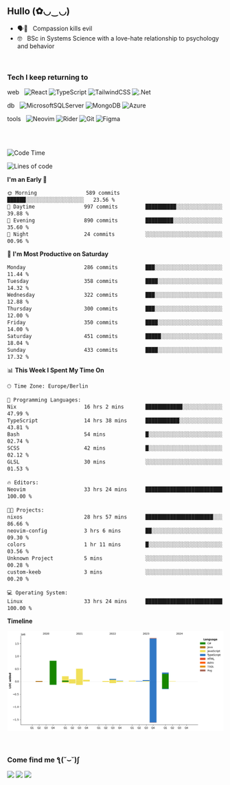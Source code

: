 <h2>Hullo (✿◡‿◡)</h2>

<ul>
  <li>🗣️💯 &nbsp; Compassion kills evil</li>
  <li>🤓 &nbsp; BSc in Systems Science with a love-hate relationship to psychology and behavior</li>
</ul>
<br/>

<h3>Tech I keep returning to</h3>

web &nbsp;
![React](https://img.shields.io/badge/react-%2320232a.svg?style=for-the-badge&logo=react&logoColor=%2361DAFB)
![TypeScript](https://img.shields.io/badge/typescript-%23007ACC.svg?style=for-the-badge&logo=typescript&logoColor=white)
![TailwindCSS](https://img.shields.io/badge/tailwindcss-%2338B2AC.svg?style=for-the-badge&logo=tailwind-css&logoColor=white)
![.Net](https://img.shields.io/badge/.NET-5C2D91?style=for-the-badge&logo=.net&logoColor=white)

db &nbsp;
  ![MicrosoftSQLServer](https://img.shields.io/badge/Microsoft%20SQL%20Server-CC2927?style=for-the-badge&logo=microsoft%20sql%20server&logoColor=white)
![MongoDB](https://img.shields.io/badge/MongoDB-%234ea94b.svg?style=for-the-badge&logo=mongodb&logoColor=white)
  ![Azure](https://img.shields.io/badge/azure-%230072C6.svg?style=for-the-badge&logo=microsoftazure&logoColor=white)
  
tools &nbsp;
![Neovim](https://img.shields.io/badge/Neovim-57A143?logo=neovim&logoColor=white&style=for-the-badge)
  ![Rider](https://img.shields.io/badge/Rider-000000.svg?style=for-the-badge&logo=Rider&logoColor=white&color=black&labelColor=crimson)
  	![Git](https://img.shields.io/badge/git-%23F05033.svg?style=for-the-badge&logo=git&logoColor=white)
![Figma](https://img.shields.io/badge/figma-%23F24E1E.svg?style=for-the-badge&logo=figma&logoColor=white)

<br/><br/>

<!--START_SECTION:waka-->
![Code Time](http://img.shields.io/badge/Code%20Time-1%2C330%20hrs%2034%20mins-blue)

![Lines of code](https://img.shields.io/badge/From%20Hello%20World%20I%27ve%20Written-3.9%20million%20lines%20of%20code-blue)

**I'm an Early 🐤** 

```text
🌞 Morning                589 commits         ██████░░░░░░░░░░░░░░░░░░░   23.56 % 
🌆 Daytime                997 commits         ██████████░░░░░░░░░░░░░░░   39.88 % 
🌃 Evening                890 commits         █████████░░░░░░░░░░░░░░░░   35.60 % 
🌙 Night                  24 commits          ░░░░░░░░░░░░░░░░░░░░░░░░░   00.96 % 
```
📅 **I'm Most Productive on Saturday** 

```text
Monday                   286 commits         ███░░░░░░░░░░░░░░░░░░░░░░   11.44 % 
Tuesday                  358 commits         ████░░░░░░░░░░░░░░░░░░░░░   14.32 % 
Wednesday                322 commits         ███░░░░░░░░░░░░░░░░░░░░░░   12.88 % 
Thursday                 300 commits         ███░░░░░░░░░░░░░░░░░░░░░░   12.00 % 
Friday                   350 commits         ████░░░░░░░░░░░░░░░░░░░░░   14.00 % 
Saturday                 451 commits         █████░░░░░░░░░░░░░░░░░░░░   18.04 % 
Sunday                   433 commits         ████░░░░░░░░░░░░░░░░░░░░░   17.32 % 
```


📊 **This Week I Spent My Time On** 

```text
🕑︎ Time Zone: Europe/Berlin

💬 Programming Languages: 
Nix                      16 hrs 2 mins       ████████████░░░░░░░░░░░░░   47.99 % 
TypeScript               14 hrs 38 mins      ███████████░░░░░░░░░░░░░░   43.81 % 
Bash                     54 mins             █░░░░░░░░░░░░░░░░░░░░░░░░   02.74 % 
SCSS                     42 mins             █░░░░░░░░░░░░░░░░░░░░░░░░   02.12 % 
GLSL                     30 mins             ░░░░░░░░░░░░░░░░░░░░░░░░░   01.53 % 

🔥 Editors: 
Neovim                   33 hrs 24 mins      █████████████████████████   100.00 % 

🐱‍💻 Projects: 
nixos                    28 hrs 57 mins      ██████████████████████░░░   86.66 % 
neovim-config            3 hrs 6 mins        ██░░░░░░░░░░░░░░░░░░░░░░░   09.30 % 
colors                   1 hr 11 mins        █░░░░░░░░░░░░░░░░░░░░░░░░   03.56 % 
Unknown Project          5 mins              ░░░░░░░░░░░░░░░░░░░░░░░░░   00.28 % 
custom-keeb              3 mins              ░░░░░░░░░░░░░░░░░░░░░░░░░   00.20 % 

💻 Operating System: 
Linux                    33 hrs 24 mins      █████████████████████████   100.00 % 
```

**Timeline**

![Lines of Code chart](https://raw.githubusercontent.com/hedonicadapter/hedonicadapter/main/assets/bar_graph.png)


<!--END_SECTION:waka-->

<br/>
<h3>Come find me ƪ(˘⌣˘)ʃ </h3>

<a href="https://hedonicadapter.com/"><img src="https://img.shields.io/badge/-Portfolio-3423A6?style=flat-square&logo=Google-Chrome&logoColor=white"/></a>
<a href="www.linkedin.com/in/sam-herman"><img src="https://img.shields.io/badge/-Sam%20Herman-0077B5?style=flat-square&logo=Linkedin&logoColor=white"/></a>
<a href="mailto:mailservice.samherman@gamil.com"><img src="https://img.shields.io/badge/-mailservice.samherman@gamil.com-D14836?style=flat-square&logo=Gmail&logoColor=white"/></a>

<!--
**cdthomp1/cdthomp1** is a ✨ _special_ ✨ repository because its `README.md` (this file) appears on your GitHub profile.


----
Credit: [cdthomp1](https://github.com/cdthomp1)

Last Edited on: 19/11/2020
